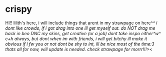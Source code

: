 # crispy

HI!! lilith's here, i will include things that arent in my strawpage on here^_^
i dont like crowds, if i got drag into one ill get myself out. do NOT drag me back in beo
DNC my skins, get creative (or a job) dont take inspo either^w^
c+h always, but dont when im with friends, i will get bitchy
ill make it obvious if i fw you or not
dont be shy to int, ill be nice most of the time:3 
thats all for now, will update is needed. check strawpage for morrr!!!>_<
